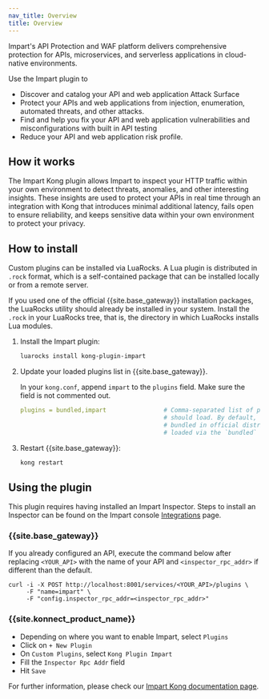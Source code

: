 ```yaml
---
nav_title: Overview
title: Overview
---
```


Impart's API Protection and WAF platform delivers comprehensive protection for APIs, microservices, and serverless applications in cloud-native environments.

Use the Impart plugin to
* Discover and catalog your API and web application Attack Surface
* Protect your APIs and web applications from injection, enumeration, automated threats, and other attacks.
* Find and help you fix your API and web application vulnerabilities and misconfigurations with built in API testing
* Reduce your API and web application risk profile.


## How it works

The Impart Kong plugin allows Impart to inspect your HTTP traffic within your own environment to detect threats, anomalies, and other interesting insights. These insights are used to protect your APIs in real time through an integration with Kong that introduces minimal additional latency, fails open to ensure reliability, and keeps sensitive data within your own environment to protect your privacy.


## How to install

Custom plugins can be installed via LuaRocks. A Lua plugin is distributed in `.rock` format, which is
a self-contained package that can be installed locally or from a remote server.

If you used one of the official {{site.base_gateway}} installation packages, the LuaRocks utility
should already be installed in your system.
Install the `.rock` in your LuaRocks tree, that is, the directory in which LuaRocks
installs Lua modules.

1. Install the Impart plugin:

    ```sh
    luarocks install kong-plugin-impart
    ```

2. Update your loaded plugins list in {{site.base_gateway}}.

    In your `kong.conf`, append `impart` to the `plugins` field. Make sure the field is not commented out.

    ```yaml
    plugins = bundled,impart                # Comma-separated list of plugins this node
                                            # should load. By default, only plugins
                                            # bundled in official distributions are
                                            # loaded via the `bundled` keyword.
    ```

3. Restart {{site.base_gateway}}:

    ```sh
    kong restart
    ```

## Using the plugin

This plugin requires having installed an Impart Inspector. Steps to install an Inspector can be found on the Impart console [Integrations](https://console.impartsecurity.net/orgs/_/integrations?q=kong) page.

### {{site.base_gateway}}

If you already configured an API, execute the command below after replacing `<YOUR_API>` with the name of your API and `<inspector_rpc_addr>` if different than the default.

```shell
curl -i -X POST http://localhost:8001/services/<YOUR_API>/plugins \
     -F "name=impart" \
     -F "config.inspector_rpc_addr=<inspector_rpc_addr>"
```

### {{site.konnect_product_name}}

- Depending on where you want to enable Impart, select `Plugins`
- Click on `+ New Plugin`
- On `Custom Plugins`, select `Kong Plugin Impart`
- Fill the `Inspector Rpc Addr` field
- Hit `Save`

For further information, please check our [Impart Kong documentation page](https://docs.impartsecurity.net/docs/Quickstart/Integrations/Kong_lua).


